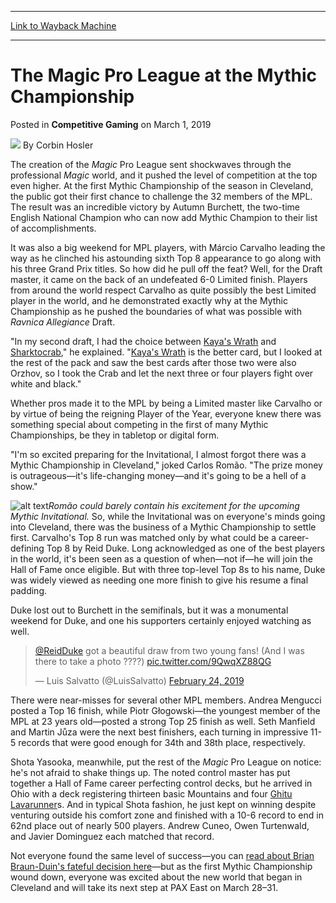 
---
[Link to Wayback Machine](https://web.archive.org/web/20201107230728/https://magic.wizards.com/en/articles/archive/competitive-gaming/magic-pro-league-mythic-championship-2019-03-01)

[_metadata_:author]:- "Corbin Hosler"
[_metadata_:description]:- "Players in the MPL faced off against each other and over 450 Challengers at Mythic Championship I—and a handful showcased their mastery with stellar results."
[_metadata_:generator]:- "Drupal 7 (http://drupal.org)"
[_metadata_:node]:- "1397256"
[_metadata_:publish_date]:- "2019-03-01"
[_metadata_:source]:- "div-main-content"
[_metadata_:title]:- "The Magic Pro League at the Mythic Championship"
[_metadata_:wayback_capture_timestamp]:- "2020-11-07 23:07:28"
[_metadata_:wayback_raw_url]:- "https://web.archive.org/web/20201107230728id_/https://magic.wizards.com/en/articles/archive/competitive-gaming/magic-pro-league-mythic-championship-2019-03-01"
[_metadata_:wayback_url]:- "https://magic.wizards.com/en/articles/archive/competitive-gaming/magic-pro-league-mythic-championship-2019-03-01"
---


The Magic Pro League at the Mythic Championship
===============================================



 Posted in **Competitive Gaming**
 on March 1, 2019 






![](https://media.magic.wizards.com/styles/auth_small/public/images/person/hosler.jpg)
By Corbin Hosler











The creation of the *Magic* Pro League sent shockwaves through the professional *Magic* world, and it pushed the level of competition at the top even higher. At the first Mythic Championship of the season in Cleveland, the public got their first chance to challenge the 32 members of the MPL. The result was an incredible victory by Autumn Burchett, the two-time English National Champion who can now add Mythic Champion to their list of accomplishments.


It was also a big weekend for MPL players, with Márcio Carvalho leading the way as he clinched his astounding sixth Top 8 appearance to go along with his three Grand Prix titles. So how did he pull off the feat? Well, for the Draft master, it came on the back of an undefeated 6-0 Limited finish. Players from around the world respect Carvalho as quite possibly the best Limited player in the world, and he demonstrated exactly why at the Mythic Championship as he pushed the boundaries of what was possible with *Ravnica Allegiance* Draft.


"In my second draft, I had the choice between [Kaya's Wrath](http://gatherer.wizards.com/Pages/Card/Details.aspx?name=Kaya%27s+Wrath) and [Sharktocrab](http://gatherer.wizards.com/Pages/Card/Details.aspx?name=Sharktocrab)," he explained. "[Kaya's Wrath](http://gatherer.wizards.com/Pages/Card/Details.aspx?name=Kaya%27s+Wrath) is the better card, but I looked at the rest of the pack and saw the best cards after those two were also Orzhov, so I took the Crab and let the next three or four players fight over white and black."


Whether pros made it to the MPL by being a Limited master like Carvalho or by virtue of being the reigning Player of the Year, everyone knew there was something special about competing in the first of many Mythic Championships, be they in tabletop or digital form.


"I'm so excited preparing for the Invitational, I almost forgot there was a Mythic Championship in Cleveland," joked Carlos Romão. "The prize money is outrageous—it's life-changing money—and it's going to be a hell of a show."



![alt text](https://media.wizards.com/2019/images/daily/fFnpVW5ila.jpg)*Romão could barely contain his excitement for the upcoming Mythic Invitational.*
So, while the Invitational was on everyone's minds going into Cleveland, there was the business of a Mythic Championship to settle first. Carvalho's Top 8 run was matched only by what could be a career-defining Top 8 by Reid Duke. Long acknowledged as one of the best players in the world, it's been seen as a question of when—not if—he will join the Hall of Fame once eligible. But with three top-level Top 8s to his name, Duke was widely viewed as needing one more finish to give his resume a final padding.


Duke lost out to Burchett in the semifinals, but it was a monumental weekend for Duke, and one his supporters certainly enjoyed watching as well.



> 
> [@ReidDuke](https://twitter.com/ReidDuke?ref_src=twsrc%5Etfw) got a beautiful draw from two young fans! (And I was there to take a photo ????) [pic.twitter.com/9QwqXZ88QG](https://t.co/9QwqXZ88QG)
> 
> 
> — Luis Salvatto (@LuisSalvatto) [February 24, 2019](https://twitter.com/LuisSalvatto/status/1099765300092915713?ref_src=twsrc%5Etfw)


There were near-misses for several other MPL members. Andrea Mengucci posted a Top 16 finish, while Piotr Głogowski—the youngest member of the MPL at 23 years old—posted a strong Top 25 finish as well. Seth Manfield and Martin Jůza were the next best finishers, each turning in impressive 11-5 records that were good enough for 34th and 38th place, respectively.


Shota Yasooka, meanwhile, put the rest of the *Magic* Pro League on notice: he's not afraid to shake things up. The noted control master has put together a Hall of Fame career perfecting control decks, but he arrived in Ohio with a deck registering thirteen basic Mountains and four [Ghitu Lavarunner](http://gatherer.wizards.com/Pages/Card/Details.aspx?name=Ghitu+Lavarunner)s. And in typical Shota fashion, he just kept on winning despite venturing outside his comfort zone and finished with a 10-6 record to end in 62nd place out of nearly 500 players. Andrew Cuneo, Owen Turtenwald, and Javier Dominguez each matched that record.


Not everyone found the same level of success—you can [read about Brian Braun-Duin's fateful decision here](https://magic.wizards.com/en/articles/archive/competitive-gaming/getting-draked-over-coals-cleveland-2019-02-26)—but as the first Mythic Championship wound down, everyone was excited about the new world that began in Cleveland and will take its next step at PAX East on March 28–31.







